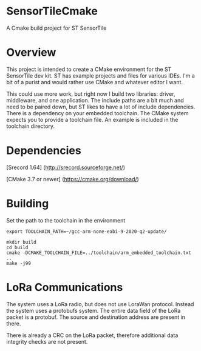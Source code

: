 # SensorTileCmake
A Cmake build project for ST SensorTile

# Overview
This project is intended to create a CMake environment for the ST SensorTile dev kit. ST has example projects and files for various IDEs.
I'm a bit of a purist and would rather use CMake and whatever editor I want.

This could use more work, but right now I build two libraries: driver, middleware, and one application. The include paths are a bit
much and need to be paired down, but ST likes to have a lot of include dependencies.
There is a dependency on your embedded toolchain. The CMake system expects you to provide a toolchain file. An example is included
in the toolchain directory.

# Dependencies
[Srecord 1.64] (http://srecord.sourceforge.net/)

[CMake 3.7 or newer] (https://cmake.org/download/)



# Building
Set the path to the toolchain in the environment

```
export TOOLCHAIN_PATH=~/gcc-arm-none-eabi-9-2020-q2-update/
```

```
mkdir build
cd build
cmake -DCMAKE_TOOLCHAIN_FILE=../toolchain/arm_embedded_toolchain.txt ..
make -j99
```

# LoRa Communications

The system uses a LoRa radio, but does not use LoraWan protocol. Instead the
system uses a protobufs system. The entire data field of the LoRa packet
is a protobuf. The source and destination address are present in there.

There is already a CRC on the LoRa packet, therefore additional data integrity
checks are not present.